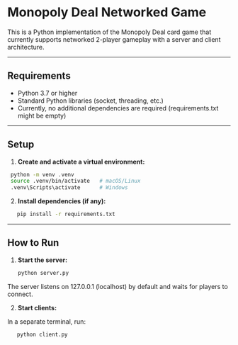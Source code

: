 # Monopoly Deal Networked Game

This is a Python implementation of the Monopoly Deal card game that currently supports networked 2-player gameplay with a server and client architecture.

---

## Requirements

- Python 3.7 or higher
- Standard Python libraries (socket, threading, etc.)
- Currently, no additional dependencies are required (requirements.txt might be empty)

---

## Setup

1. **Create and activate a virtual environment:**

```bash
 python -m venv .venv
 source .venv/bin/activate   # macOS/Linux
 .venv\Scripts\activate      # Windows
```

2. **Install dependencies (if any):**
```bash
   pip install -r requirements.txt
```

---

## How to Run

1. **Start the server:**

   ```bash
   python server.py
   ```

The server listens on 127.0.0.1 (localhost) by default and waits for players to connect.

2. **Start clients:**

In a separate terminal, run:

```bash
   python client.py
```
